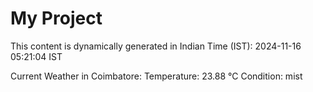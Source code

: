 # My Project

This content is dynamically generated in Indian Time (IST): 2024-11-16 05:21:04 IST


Current Weather in Coimbatore:
Temperature: 23.88 °C
Condition: mist
